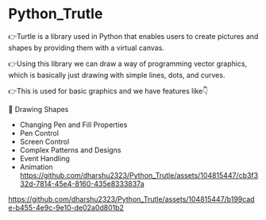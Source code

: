 # Python_Trutle

👉Turtle is a library used in Python that enables users to create pictures and shapes by providing them with a virtual canvas.

👉Using this library we can draw a way of programming vector graphics, which is basically just drawing with simple lines, dots, and curves.

👉This is used for basic graphics and we have features like👇

 📍 Drawing Shapes
 * Changing Pen and Fill Properties
 * Pen Control
 * Screen Control
 * Complex Patterns and Designs
 * Event Handling
 * Animation
https://github.com/dharshu2323/Python_Trutle/assets/104815447/cb3f332d-7814-45e4-8160-435e8333837a

https://github.com/dharshu2323/Python_Trutle/assets/104815447/b199cade-b455-4e9c-9e10-de02a0d801b2

